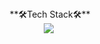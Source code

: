 <div align="center">
    **🛠Tech Stack🛠**<br>
    <img src="https://img.shields.io/badge/F7DF1E?style=flat&logo=JavaScript&logoColor=white"/></a>&nbsp
</div>
